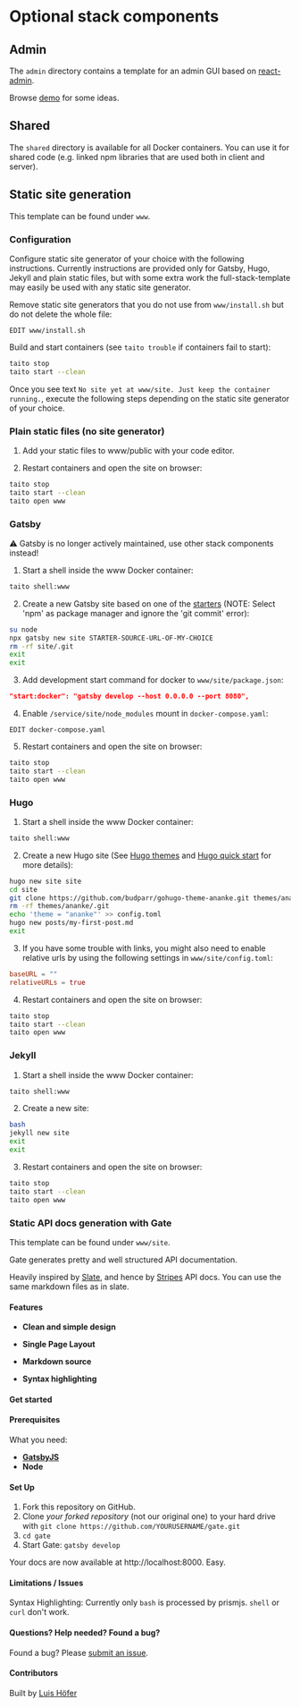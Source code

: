 # Optional stack components

## Admin

The `admin` directory contains a template for an admin GUI based on [react-admin](https://github.com/marmelab/react-admin).

Browse [demo](https://marmelab.com/react-admin-demo/) for some ideas.

## Shared

The `shared` directory is available for all Docker containers. You can use it for shared code (e.g. linked npm libraries that are used both in client and server).

## Static site generation

This template can be found under `www`.

### Configuration

Configure static site generator of your choice with the following instructions. Currently instructions are provided only for Gatsby, Hugo, Jekyll and plain static files, but with some extra work the full-stack-template may easily be used with any static site generator.

Remove static site generators that you do not use from `www/install.sh` but do not delete the whole file:

```text
EDIT www/install.sh
```

Build and start containers (see `taito trouble` if containers fail to start):

```sh
taito stop
taito start --clean
```

Once you see text `No site yet at www/site. Just keep the container running.`, execute the following steps depending on the static site generator of your choice.

### Plain static files (no site generator)

1. Add your static files to www/public with your code editor.

2. Restart containers and open the site on browser:

```sh
taito stop
taito start --clean
taito open www
```

### Gatsby

⚠️ Gatsby is no longer actively maintained, use other stack components instead!

1. Start a shell inside the www Docker container:

```sh
taito shell:www
```

2. Create a new Gatsby site based on one of the [starters](https://www.gatsbyjs.org/starters?v=2) (NOTE: Select 'npm' as package manager and ignore the 'git commit' error):

```sh
su node
npx gatsby new site STARTER-SOURCE-URL-OF-MY-CHOICE
rm -rf site/.git
exit
exit
```

3. Add development start command for docker to `www/site/package.json`:

```json
"start:docker": "gatsby develop --host 0.0.0.0 --port 8080",
```

4. Enable `/service/site/node_modules` mount in `docker-compose.yaml`:

```text
EDIT docker-compose.yaml
```

5. Restart containers and open the site on browser:

```sh
taito stop
taito start --clean
taito open www
```

### Hugo

1. Start a shell inside the www Docker container:

```sh
taito shell:www
```

2. Create a new Hugo site (See [Hugo themes](https://themes.gohugo.io/) and [Hugo quick start](https://gohugo.io/getting-started/quick-start/) for more details):

```sh
hugo new site site
cd site
git clone https://github.com/budparr/gohugo-theme-ananke.git themes/ananke
rm -rf themes/ananke/.git
echo 'theme = "ananke"' >> config.toml
hugo new posts/my-first-post.md
exit
```

3. If you have some trouble with links, you might also need to enable relative urls by using the following settings in `www/site/config.toml`:

```toml
baseURL = ""
relativeURLs = true
```

4. Restart containers and open the site on browser:

```sh
taito stop
taito start --clean
taito open www
```

### Jekyll

1. Start a shell inside the www Docker container:

```sh
taito shell:www
```

2. Create a new site:

```sh
bash
jekyll new site
exit
exit
```

3. Restart containers and open the site on browser:

```sh
taito stop
taito start --clean
taito open www
```

### Static API docs generation with Gate

This template can be found under `www/site`.

Gate generates pretty and well structured API documentation.

Heavily inspired by [Slate](https://github.com/lord/slate), and hence by [Stripes](https://stripe.com/docs/api) API docs.
You can use the same markdown files as in slate.

#### Features

- **Clean and simple design**

- **Single Page Layout**

- **Markdown source**

- **Syntax highlighting**

#### Get started

#### Prerequisites

What you need:

- **[GatsbyJS](https://www.gatsbyjs.org)**
- **Node**

#### Set Up

1. Fork this repository on GitHub.
2. Clone _your forked repository_ (not our original one) to your hard drive with `git clone https://github.com/YOURUSERNAME/gate.git`
3. `cd gate`
4. Start Gate: `gatsby develop`

Your docs are now available at http://localhost:8000. Easy.

#### Limitations / Issues

Syntax Highlighting: Currently only `bash` is processed by prismjs.
`shell` or `curl` don't work.

#### Questions? Help needed? Found a bug?

Found a bug? Please [submit an issue](https://github.com/sarasate/gate/issues).

#### Contributors

Built by [Luis Höfer](https://luis.hoefer.co)
